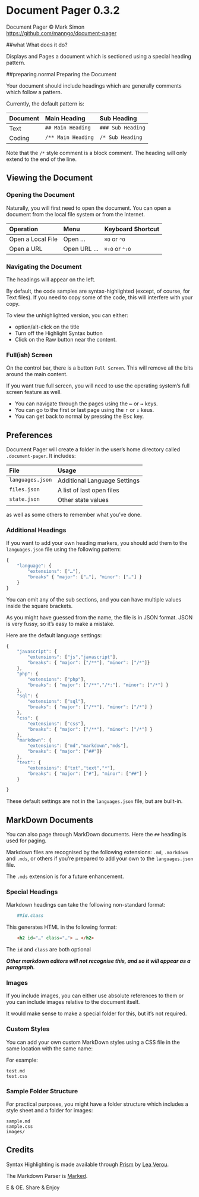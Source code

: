 <style>
	th, td {
		text-align: left;
		vertical-align: top;
	}

	pre {
		tab-size: 4 !important;
	}
</style>
#	Document Pager 0.3.2

Document Pager © Mark Simon  
https://github.com/manngo/document-pager

##what	What does it do?

Displays and Pages a document which is sectioned using a special heading pattern.

##preparing.normal	Preparing the Document

Your document should include headings which are generally comments which follow a pattern.

Currently, the default pattern is:

| Document | Main Heading       | Sub Heading       |
|----------|--------------------|-------------------|
| Text     | `## Main Heading`  | `### Sub Heading` |
| Coding   | `/** Main Heading` | `/* Sub Heading`  |

Note that the `/*` style comment is a block comment. The heading will only extend to the end of the line.

##	Viewing the Document

###	Opening the Document

Naturally, you will first need to open the document. You can open a document from the local file system or from the Internet.

| Operation         | Menu       | Keyboard Shortcut |
|-------------------|------------|-------------------|
| Open a Local File | Open …     | <span><kbd>⌘</kbd><kbd>O</kbd></span> or <span><kbd>⌃</kbd><kbd>O</kbd></span>          |
| Open a URL        | Open URL … | <span><kbd>⌘</kbd><kbd>⇧</kbd><kbd>O</kbd></span> or <span><kbd>⌃</kbd><kbd>⇧</kbd><kbd>O</kbd></span>        |


###	Navigating the Document

The headings will appear on the left.

By default, the code samples are syntax-highlighted (except, of course, for Text files). If you need to copy some of the code, this will interfere with your copy.

To view the unhighlighted version, you can either:

- option/alt-click on the title
- Turn off the Highlight Syntax button
- Click on the Raw button near the content.

###	Full(ish) Screen

On the control bar, there is a button `Full Screen`. This will remove all the bits around the main content.

If you want true full screen, you will need to use the operating system’s full screen feature as well.

- You can navigate through the pages using the <span><kbd>←</kbd></span> or <span><kbd>→</kbd></span> keys.
- You can go to the first or last page using the <span><kbd>↑</kbd></span> or <span><kbd>↓</kbd></span> keus.
- You can get back to normal by pressing the <span><kbd>Esc</kbd></span> key.

##	Preferences

Document Pager will create a folder in the user’s home directory called `.document-pager`. It includes:

| File             | Usage                        |
|------------------|------------------------------|
| `languages.json` | Additional Language Settings |
| `files.json`     | A list of last open files    |
| `state.json`     | Other state values           |

as well as some others to remember what you’ve done.

###	Additional Headings

If you want to add your own heading markers, you should add them to the `languages.json` file using the following pattern:

```js
{
	"language": {
		"extensions": ["…"],
		"breaks" { "major": ["…"], "minor": ["…"] }
	}
}
```

You can omit any of the sub sections, and you can have multiple values inside the square brackets.

As you might have guessed from the name, the file is in JSON format. JSON is very fussy, so it’s easy to make a mistake.

Here are the default language settings:

```js
{
	"javascript": {
		"extensions": ["js","javascript"],
		"breaks": { "major": ["/**"], "minor": ["/*"]}
	},
	"php": {
		"extensions": ["php"],
		"breaks": { "major": ["/**","/*:"], "minor": ["/*"] }
	},
	"sql": {
		"extensions": ["sql"],
		"breaks": { "major": ["/**"], "minor": ["/*"] }
	},
	"css": {
		"extensions": ["css"],
		"breaks": { "major": ["/**"], "minor": ["/*"] }
	},
	"markdown": {
		"extensions": ["md","markdown","mds"],
		"breaks": { "major": ["##"]}
	},
	"text": {
		"extensions": ["txt","text","*"],
		"breaks": { "major": ["#"], "minor": ["##"] }
	}

}
```

These default settings are not in the `languages.json` file, but are built-in.

##	MarkDown Documents

You can also page through MarkDown documents. Here the `##` heading is used for paging.

Markdown files are recognised by the following extensions: `.md`, `.markdown` and `.mds`, or others if you’re prepared to add your own to the `languages.json` file.

The `.mds` extension is for a future enhancement.

###	Special Headings

Markdown headings can take the following non-standard format:

```md
	##id.class
```

This generates HTML in the following format:

```html
	<h2 id="…" class="…"> … </h2>
```

The `id` and `class` are both optional

___Other markdown editors will not recognise this, and so it will appear as a paragraph.___

### Images

If you include images, you can either use absolute references to them or you can include images relative to the document itself.

It would make sense to make a special folder for this, but it’s not required.

###	Custom Styles

You can add your own custom MarkDown styles using a CSS file in the same location with the same name:

For example:

```
test.md
test.css
```

###	Sample Folder Structure

For practical purposes, you might have a folder structure which includes a style sheet and a folder for images:

```
sample.md
sample.css
images/
```

##	Credits

Syntax Highlighting is made available through [Prism](https://prismjs.com/) by [Lea Verou](https://lea.verou.me/).

The Markdown Parser is [Marked](https://marked.js.org/).

E & OE. Share & Enjoy
